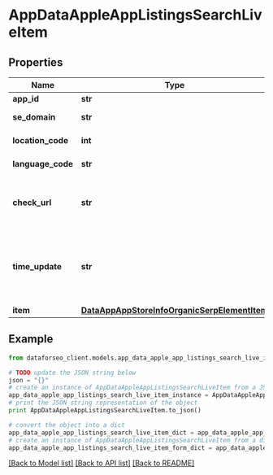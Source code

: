 # AppDataAppleAppListingsSearchLiveItem


## Properties

Name | Type | Description | Notes
------------ | ------------- | ------------- | -------------
**app_id** | **str** | ID of the returned app | [optional] 
**se_domain** | **str** | search engine domain in a POST array | [optional] 
**location_code** | **int** | location code in a POST array | [optional] 
**language_code** | **str** | language code in a POST array | [optional] 
**check_url** | **str** | direct URL to search engine results you can use it to make sure that we provided accurate results | [optional] 
**time_update** | **str** | date and time when SERP data was last updated in the ISO 8601 format: “YYYY-MM-DDThh:mm:ss.sssssssZ” example: 2023-05-23 10:16:19 +00:00 | [optional] 
**item** | [**DataAppAppStoreInfoOrganicSerpElementItem**](DataAppAppStoreInfoOrganicSerpElementItem.md) |  | [optional] 

## Example

```python
from dataforseo_client.models.app_data_apple_app_listings_search_live_item import AppDataAppleAppListingsSearchLiveItem

# TODO update the JSON string below
json = "{}"
# create an instance of AppDataAppleAppListingsSearchLiveItem from a JSON string
app_data_apple_app_listings_search_live_item_instance = AppDataAppleAppListingsSearchLiveItem.from_json(json)
# print the JSON string representation of the object
print AppDataAppleAppListingsSearchLiveItem.to_json()

# convert the object into a dict
app_data_apple_app_listings_search_live_item_dict = app_data_apple_app_listings_search_live_item_instance.to_dict()
# create an instance of AppDataAppleAppListingsSearchLiveItem from a dict
app_data_apple_app_listings_search_live_item_form_dict = app_data_apple_app_listings_search_live_item.from_dict(app_data_apple_app_listings_search_live_item_dict)
```
[[Back to Model list]](../README.md#documentation-for-models) [[Back to API list]](../README.md#documentation-for-api-endpoints) [[Back to README]](../README.md)


